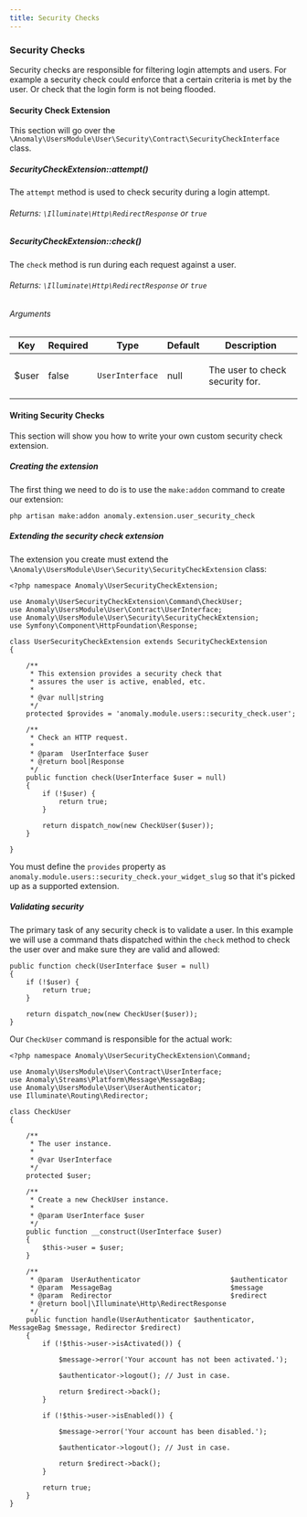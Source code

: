 ```yaml
---
title: Security Checks
---
```


### Security Checks

Security checks are responsible for filtering login attempts and users. For example a security check could enforce that a certain criteria is met by the user. Or check that the login form is not being flooded.

#### Security Check Extension

This section will go over the `\Anomaly\UsersModule\User\Security\Contract\SecurityCheckInterface` class.

##### SecurityCheckExtension::attempt()

The `attempt` method is used to check security during a login attempt.

###### Returns: `\Illuminate\Http\RedirectResponse` or `true`

##### SecurityCheckExtension::check()

The `check` method is run during each request against a user.

###### Returns: `\Illuminate\Http\RedirectResponse` or `true`

###### Arguments

<table class="table table-bordered table-striped">

<thead>

<tr>

<th>Key</th>

<th>Required</th>

<th>Type</th>

<th>Default</th>

<th>Description</th>

</tr>

</thead>

<tbody>

<tr>

<td>

$user

</td>

<td>

false

</td>

<td>

`UserInterface`

</td>

<td>

null

</td>

<td>

The user to check security for.

</td>

</tr>

</tbody>

</table>

#### Writing Security Checks

This section will show you how to write your own custom security check extension.

##### Creating the extension

The first thing we need to do is to use the `make:addon` command to create our extension:

    php artisan make:addon anomaly.extension.user_security_check

##### Extending the security check extension

The extension you create must extend the `\Anomaly\UsersModule\User\Security\SecurityCheckExtension` class:

    <?php namespace Anomaly\UserSecurityCheckExtension;

    use Anomaly\UserSecurityCheckExtension\Command\CheckUser;
    use Anomaly\UsersModule\User\Contract\UserInterface;
    use Anomaly\UsersModule\User\Security\SecurityCheckExtension;
    use Symfony\Component\HttpFoundation\Response;

    class UserSecurityCheckExtension extends SecurityCheckExtension
    {

        /**
         * This extension provides a security check that
         * assures the user is active, enabled, etc.
         *
         * @var null|string
         */
        protected $provides = 'anomaly.module.users::security_check.user';

        /**
         * Check an HTTP request.
         *
         * @param  UserInterface $user
         * @return bool|Response
         */
        public function check(UserInterface $user = null)
        {
            if (!$user) {
                return true;
            }

            return dispatch_now(new CheckUser($user));
        }

    }

You must define the `provides` property as `anomaly.module.users::security_check.your_widget_slug` so that it's picked up as a supported extension.

##### Validating security

The primary task of any security check is to validate a user. In this example we will use a command thats dispatched within the `check` method to check the user over and make sure they are valid and allowed:

    public function check(UserInterface $user = null)
    {
        if (!$user) {
            return true;
        }

        return dispatch_now(new CheckUser($user));
    }

Our `CheckUser` command is responsible for the actual work:

    <?php namespace Anomaly\UserSecurityCheckExtension\Command;

    use Anomaly\UsersModule\User\Contract\UserInterface;
    use Anomaly\Streams\Platform\Message\MessageBag;
    use Anomaly\UsersModule\User\UserAuthenticator;
    use Illuminate\Routing\Redirector;

    class CheckUser
    {

        /**
         * The user instance.
         *
         * @var UserInterface
         */
        protected $user;

        /**
         * Create a new CheckUser instance.
         *
         * @param UserInterface $user
         */
        public function __construct(UserInterface $user)
        {
            $this->user = $user;
        }

        /**
         * @param  UserAuthenticator                      $authenticator
         * @param  MessageBag                             $message
         * @param  Redirector                             $redirect
         * @return bool|\Illuminate\Http\RedirectResponse
         */
        public function handle(UserAuthenticator $authenticator, MessageBag $message, Redirector $redirect)
        {
            if (!$this->user->isActivated()) {

                $message->error('Your account has not been activated.');

                $authenticator->logout(); // Just in case.

                return $redirect->back();
            }

            if (!$this->user->isEnabled()) {

                $message->error('Your account has been disabled.');

                $authenticator->logout(); // Just in case.

                return $redirect->back();
            }

            return true;
        }
    }
